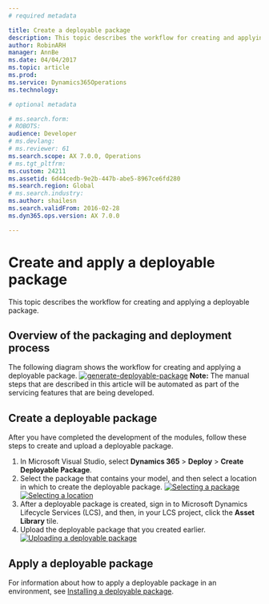 ```yaml
---
# required metadata

title: Create a deployable package
description: This topic describes the workflow for creating and applying a deployable package.
author: RobinARH
manager: AnnBe
ms.date: 04/04/2017
ms.topic: article
ms.prod: 
ms.service: Dynamics365Operations
ms.technology: 

# optional metadata

# ms.search.form: 
# ROBOTS: 
audience: Developer
# ms.devlang: 
# ms.reviewer: 61
ms.search.scope: AX 7.0.0, Operations
# ms.tgt_pltfrm: 
ms.custom: 24211
ms.assetid: 6d44cedb-9e2b-447b-abe5-8967ce6fd280
ms.search.region: Global
# ms.search.industry: 
ms.author: shailesn
ms.search.validFrom: 2016-02-28
ms.dyn365.ops.version: AX 7.0.0

---
```


# Create and apply a deployable package

This topic describes the workflow for creating and applying a deployable package.

Overview of the packaging and deployment process
------------------------------------------------

The following diagram shows the workflow for creating and applying a deployable package. [](./media/generate-deployable-package.png)[![generate-deployable-package](./media/generate-deployable-package.png)](./media/generate-deployable-package.png) **Note:** The manual steps that are described in this article will be automated as part of the servicing features that are being developed.

## Create a deployable package
After you have completed the development of the modules, follow these steps to create and upload a deployable package.

1.  In Microsoft Visual Studio, select **Dynamics 365** &gt; **Deploy** &gt; **Create Deployable Package**.
2.  Select the package that contains your model, and then select a location in which to create the deployable package. [![Selecting a package](./media/pack3.png)](./media/pack3.png) [![Selecting a location](./media/pack4.png)](./media/pack4.png)
3.  After a deployable package is created, sign in to Microsoft Dynamics Lifecycle Services (LCS), and then, in your LCS project, click the **Asset Library** tile.
4.  Upload the deployable package that you created earlier. [![Uploading a deployable package](./media/pack6-1024x325.png)](./media/pack6.png)

## Apply a deployable package
For information about how to apply a deployable package in an environment, see [Installing a deployable package](install-deployable-package.md).

